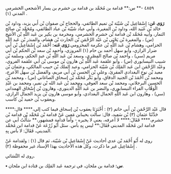 ٤٨٥٩ -** س:** قدامة بن مُحَمَّد بن قدامة بن خشرم بن يسار الأشجعي الخشرمي المدني (١) .

**رَوَى عَن:** إِسْمَاعِيل بْن شَيْبَة بْن تميم الطائفي، والحجاج بْن صفوان بْن أَبي يزيد، وداود بْن خالد بْن عُبَيد الله، وداود بْن المغيرة، وأبي عباد شَيْبَة بْن عباد الطائفي، ومُحَمَّد بْن صالح التمار، وأبيه مُحَمَّد بْن قدامة بْن خشرم الخشرمي، ومخرمة بن بكير بن عَبد اللَّهِ بْن الأشج (س) ، والمغيرة بْن يَحْيَى بْن عَبْد الرَّحْمَنِ بْن الحارث بْن هشام، والمنذر بْن عَبد اللَّهِ الحزامي، وهشام بْن عَبد اللَّهِ بْن عكرمة المخزومي.**رَوَى عَنه:** أَحْمَد بْن إِسْمَاعِيل بْن أَبي ضرار الرازي، وأبو سهل أحمد بن حام (١) المروزي، وأحمد بْن سعد بْن الحكم بْن أبي مريم (سي) ، وأحمد بْن صالح المِصْرِي، وسعد بْن عَبد اللَّهِ بْن عبد الحكم، وسلمة بْن شبيب النيسابوري (س) ، وأبو علقمة عَبد اللَّهِ بْن هارون بْن موسى بْن أَبي علقمة الفروي، وعَبْد الرَّحْمَنِ ابن عَبد المَلِك بْن شَيْبَة الحزامي، وعبد الملك بْن حبيب المالكي، وعثمان بْن معبد بْن نوح البغدادي المقرئ، وعلي بْن الحسن بْن أَبي مريم، والفضل بْن سهل الأعرج، ومحمد بْن أَحْمَدَ بْن الجنيد الدقاق، وأبو بَكْر مُحَمَّد بْن إسحاق الصاغاني (س) ، ومحمد بْن الحسين البرجلاني، ومحمد بْن سعد العوفي، ومحمد بْن عَبد الله بْن نمير، ومحمد بن عَبْدِ الْوَهَّابِ الفراء النيسابوري، والنضر بن عَبد اللَّهِ الدينوري، وهارون بْن إِسْحَاق الهمداني (سي) ، وهارون ابن عَبد اللَّهِ الحمال البغدادي، وأبو موسى هارون بْن يزيد الجمال الرازي، ويعقوب بْن حميد بْن كاسب.

قال عَبْد الرَّحْمَنِ بْن أَبي حاتم (٢) : أَخْبَرَنَا يعقوب بْن إسحاق فيما كتب إلي،**** قال:**** حَدَّثَنَا عثمان (٣) بْن سَعِيد، قال: سألت يحيىابن مَعِين عَنْ قدامة بْن مُحَمَّد بْن قدامة بْن خشرم،**** فَقَالَ:**** لا أعرفه، يعني لا يخبره - وأما قدامة فمشهور،** سَأَلتُ أبي عن قدامة ابن مُحَمَّد المديني فَقَالَ:** ليس بِهِ بأس. سئل أَبُو زُرْعَة عَنْ قدامة ابن مُحَمَّد المديني، فَقَالَ: لا بأس بِهِ.

روى له أَبُو أَحْمَد بْن عدي أحاديث عَنْ إِسْمَاعِيل بْن شَيْبَة، ثم قال (١) : ولقدامة عَنْ إِسْمَاعِيل غير ما ذكرت، وكل هذه الأحاديث بهذا الإسناد غير محفوظة (٢) .

روى له النَّسَائي.

**• س:** قدامة بن ملحان، في ترجمة عَبد المَلِك بن قتادة ابن ملحان.